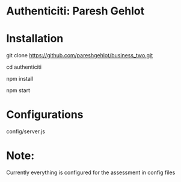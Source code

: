 # Authenticiti: Paresh Gehlot

# Installation

git clone https://github.com/pareshgehlot/business_two.git

cd authenticiti

npm install

npm start

# Configurations

config/server.js

# Note:

Currently everything is configured for the assessment in config files
